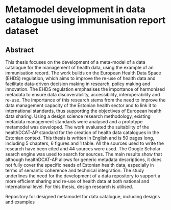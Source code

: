 # Metamodel development in data catalogue using immunisation report dataset

## Abstract

This thesis focuses on the development of a meta-model of a data catalogue for the management of health data, using the example of an immunisation record. The work builds on the European Health Data Space (EHDS) regulation, which aims to improve the re-use of health data and facilitate data-driven decision making in research, policy making and innovation. The EHDS regulation emphasises the importance of harmonised metadata to ensure data discoverability, accessibility, interoperability and re-use.
The importance of this research stems from the need to improve the data management capacity of the Estonian health sector and to link it to international standards, thus supporting the objectives of European health data sharing. Using a design science research methodology, existing metadata management standards were analysed and a prototype metamodel was developed. The work evaluated the suitability of the healthDCAT-AP standard for the creation of health data catalogues in the Estonian context. This thesis is written in English and is 50 pages long, including 5 chapters, 6 figures and 1 table. All the sources used to write the research have been cited and 44 sources were used. The Google Scholar search engine was used to search for sources.
The main results show that although healthDCAT-AP allows for generic metadata descriptions, it does not fully cover the specific needs of Estonian health data, especially in terms of semantic coherence and technical integration. The study underlines the need for the development of a data repository to support a more efficient sharing and re-use of health data at both national and international level. For this thesis, design research is utilised. 

Repository for designed metamodel for data catalogue, including designs and examples
